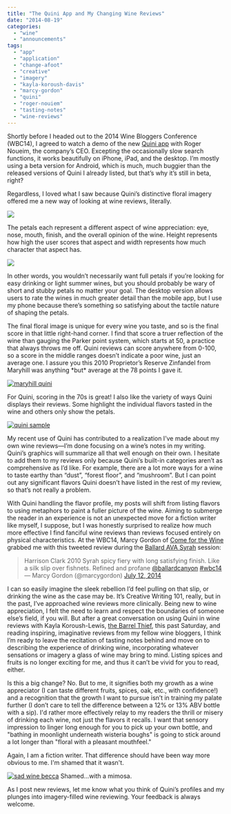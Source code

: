 ```yaml
---
title: "The Quini App and My Changing Wine Reviews"
date: "2014-08-19"
categories:
  - "wine"
  - "announcements"
tags:
  - "app"
  - "application"
  - "change-afoot"
  - "creative"
  - "imagery"
  - "kayla-koroush-davis"
  - "marcy-gordon"
  - "quini"
  - "roger-nouiem"
  - "tasting-notes"
  - "wine-reviews"
---
```


Shortly before I headed out to the 2014 Wine Bloggers Conference (WBC14), I agreed to watch a demo of the new [Quini app](https://quiniwine.com/) with Roger Noueim, the company’s CEO. Excepting the occasionally slow search functions, it works beautifully on iPhone, iPad, and the desktop. I’m mostly using a beta version for Android, which is much, much buggier than the released versions of Quini I already listed, but that’s why it’s still in beta, right?

Regardless, I loved what I saw because Quini’s distinctive floral imagery offered me a new way of looking at wine reviews, literally.

![](https://quiniwine.com/assets/img/home/full-bloom1.png)

The petals each represent a different aspect of wine appreciation: eye, nose, mouth, finish, and the overall opinion of the wine. Height represents how high the user scores that aspect and width represents how much character that aspect has.

![](https://quiniwine.com/assets/img/home/petal.png)

In other words, you wouldn’t necessarily want full petals if you’re looking for easy drinking or light summer wines, but you should probably be wary of short and stubby petals no matter your goal. The desktop version allows users to rate the wines in much greater detail than the mobile app, but I use my phone because there’s something so satisfying about the tactile nature of shaping the petals.

The final floral image is unique for every wine you taste, and so is the final score in that little right-hand corner. I find that score a truer reflection of the wine than gauging the Parker point system, which starts at 50, a practice that always throws me off. Quini reviews can score anywhere from 0-100, so a score in the middle ranges doesn’t indicate a poor wine, just an average one. I assure you this 2010 Proprietor’s Reserve Zinfandel from Maryhill was anything \*but\* average at the 78 points I gave it.

[![maryhill quini](http://s3.amazonaws.com/thegourmez-wpmedia/2014/08/maryhill-quini-178x1024.jpg)](http://www.thegourmez.com/2014/08/the-quini-app-and-my-changing-wine-reviews/maryhill-quini/)

For Quini, scoring in the 70s is great! I also like the variety of ways Quini displays their reviews. Some highlight the individual flavors tasted in the wine and others only show the petals.

[![quini sample](http://s3.amazonaws.com/thegourmez-wpmedia/2014/08/quini-sample.jpg)](http://www.thegourmez.com/2014/08/the-quini-app-and-my-changing-wine-reviews/quini-sample/)

My recent use of Quini has contributed to a realization I’ve made about my own wine reviews—I’m done focusing on a wine’s notes in my writing. Quini’s graphics will summarize all that well enough on their own. I hesitate to add them to my reviews only because Quini’s built-in categories aren’t as comprehensive as I’d like. For example, there are a lot more ways for a wine to taste earthy than “dust”, “forest floor”, and “mushroom”. But I can point out any significant flavors Quini doesn’t have listed in the rest of my review, so that’s not really a problem.

With Quini handling the flavor profile, my posts will shift from listing flavors to using metaphors to paint a fuller picture of the wine. Aiming to submerge the reader in an experience is not an unexpected move for a fiction writer like myself, I suppose, but I was honestly surprised to realize how much more effective I find fanciful wine reviews than reviews focused entirely on physical characteristics. At the WBC14, Marcy Gordon of [Come for the Wine](http://www.comeforthewine.com/) grabbed me with this tweeted review during the [Ballard AVA Syrah](http://www.thegourmez.com/2014/08/wbc14-syrahs-of-the-ballard-canyon-ava/) session:

<blockquote class="twitter-tweet" lang="en">Harrison Clark 2010 Syrah spicy fiery with long satisfying finish. Like a silk slip over fishnets. Refined and profane <a href="https://twitter.com/BallardCanyon">@ballardcanyon</a> <a href="https://twitter.com/hashtag/wbc14?src=hash">#wbc14</a><div></div>— Marcy Gordon (@marcygordon) <a href="https://twitter.com/marcygordon/statuses/488066825410727938">July 12, 2014</a></blockquote>

I can so easily imagine the sleek rebellion I’d feel pulling on that slip, or drinking the wine as the case may be. It’s Creative Writing 101, really, but in the past, I’ve approached wine reviews more clinically. Being new to wine appreciation, I felt the need to learn and respect the boundaries of someone else’s field, if you will. But after a great conversation on using Quini in wine reviews with Kayla Koroush-Lewis, [the Barrel Thief](http://www.labellebarrelthief.com/), this past Saturday, and reading inspiring, imaginative reviews from my fellow wine bloggers, I think I’m ready to leave the recitation of tasting notes behind and move on to describing the experience of drinking wine, incorporating whatever sensations or imagery a glass of wine may bring to mind. Listing spices and fruits is no longer exciting for me, and thus it can’t be vivid for you to read, either.

Is this a big change? No. But to me, it signifies both my growth as a wine appreciator (I can taste different fruits, spices, oak, etc., with confidence!) and a recognition that the growth I want to pursue isn’t in training my palate further (I don’t care to tell the difference between a 12% or 13% ABV bottle with a sip). I'd rather more effectively relay to my readers the thrill or misery of drinking each wine, not just the flavors it recalls. I want that sensory impression to linger long enough for you to pick up your own bottle, and "bathing in moonlight underneath wisteria boughs" is going to stick around a lot longer than "floral with a pleasant mouthfeel."

Again, I am a fiction writer. That difference should have been way more obvious to me. I'm shamed that it wasn't.




<div class="caption">

[![sad wine becca](http://s3.amazonaws.com/thegourmez-wpmedia/2014/08/sad-wine-becca-500x281.jpg)](http://www.thegourmez.com/2014/08/the-quini-app-and-my-changing-wine-reviews/sad-wine-becca/) Shamed...with a mimosa.</div>


As I post new reviews, let me know what you think of Quini’s profiles and my plunges into imagery-filled wine reviewing. Your feedback is always welcome.
